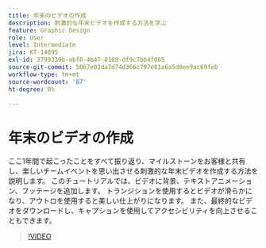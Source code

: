 ```yaml
---
title: 年末のビデオの作成
description: 刺激的な年末ビデオを作成する方法を学ぶ
feature: Graphic Design
role: User
level: Intermediate
jira: KT-14895
exl-id: 3799339b-abf0-4b47-8108-df9c7bb4f065
source-git-commit: 5067e02da7d74d366c797e81a6a5d0ee9ac69feb
workflow-type: tm+mt
source-wordcount: '87'
ht-degree: 0%

---
```


# 年末のビデオの作成

ここ1年間で起こったことをすべて振り返り、マイルストーンをお客様と共有し、楽しいチームイベントを思い出させる刺激的な年末ビデオを作成する方法を説明します。 このチュートリアルでは、ビデオに背景、テキストアニメーション、フッテージを追加します。 トランジションを使用するとビデオが滑らかになり、アウトロを使用すると美しい仕上がりになります。 また、最終的なビデオをダウンロードし、キャプションを使用してアクセシビリティを向上させることもできます。

>[!VIDEO](https://video.tv.adobe.com/v/3433998?quality=12&learn=on&hidetitle=true&captions=jpn)
